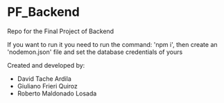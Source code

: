 # PF_Backend

Repo for the Final Project of Backend

If you want to run it you need to run the command: 'npm i', then create an 'nodemon.json' file and set the database credentials of yours

Created and developed by:

- David Tache Ardila
- Giuliano Frieri Quiroz
- Roberto Maldonado Losada
